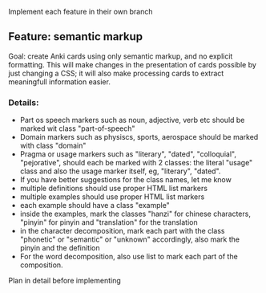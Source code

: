 Implement each feature in their own branch

## Feature: semantic markup

Goal: create Anki cards using only semantic markup, and no explicit formatting. This will make changes in the
presentation of cards possible by just changing a CSS; it will also make processing cards to extract meaningfull
information easier.

### Details:

* Part os speech markers such as noun, adjective, verb etc should be marked wit class "part-of-speech"
* Domain markers such as physiscs, sports, aerospace should be marked with class "domain"
* Pragma or usage markers such as "literary", "dated", "colloquial", "pejorative", should each be marked with 2 classes: the literal "usage" class and also the usage marker itself, eg, "literary", "dated".
* If you have better suggestions for the class names, let me know
* multiple definitions should use proper HTML list markers
* multiple examples should use proper HTML list markers
* each example should have a class "example"
* inside the examples, mark the classes "hanzi" for chinese characters, "pinyin" for pinyin and "translation" for the translation
* in the character decomposition, mark each part with the class "phonetic" or "semantic" or "unknown" accordingly, also mark the pinyin and the definition
* For the word decomposition, also use list to mark each part of the composition.

Plan in detail before implementing
